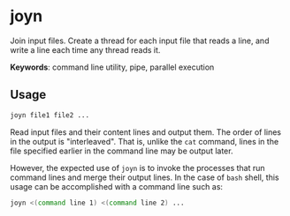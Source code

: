 # joyn

Join input files. Create a thread for each input file that reads a line, and write a line each time any thread reads it.

**Keywords**: command line utility, pipe, parallel execution

## Usage

```sh
joyn file1 file2 ...
```

Read input files and their content lines and output them.
The order of lines in the output is "interleaved". That is, unlike the `cat` command, lines in the file specified earlier in the command line may be output later.

However, the expected use of `joyn` is to invoke the processes that run command lines and merge their output lines.
In the case of `bash` shell, this usage can be accomplished with a command line such as:

```sh
joyn <(command line 1) <(command line 2) ...
```
